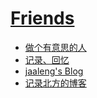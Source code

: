 # [Friends](https://github.com/myogg/Gitblog/issues/26)

- [做个有意思的人](https://829259.xyz/)
- [记录、回忆](https://134688.xyz)
- [jaaleng's Blog](https://jianghaiyina.com/)
- [记录北方的博客](https://jreely.us.kg/)

